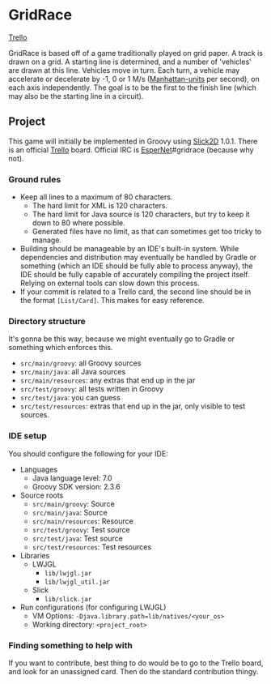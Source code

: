 # GridRace #
[Trello]

GridRace is based off of a game traditionally played on grid paper. A track is
 drawn on a grid. A starting line is determined, and a number of 'vehicles' are
 drawn at this line. Vehicles move in turn. Each turn, a vehicle may accelerate
 or decelerate by -1, 0 or 1 M/s ([Manhattan-units] per second), on each axis
 independently. The goal is to be the first to the finish line (which may also
 be the starting line in a circuit).

[Trello]: https://trello.com/b/hrNlfIF5/gridrace
[Manhattan-units]: http://en.wikipedia.org/wiki/Taxicab_geometry


## Project ##

This game will initially be implemented in Groovy using [Slick2D] 1.0.1. There
 is an official [Trello] board. Official IRC is [EsperNet]#gridrace (because
 why not).

[Slick2D]: http://slick.ninjacave.com/
[EsperNet]: http://webchat.esper.net/


### Ground rules ###

- Keep all lines to a maximum of 80 characters.
    - The hard limit for XML is 120 characters.
    - The hard limit for Java source is 120 characters, but try to keep it down
        to 80 where possible.
    - Generated files have no limit, as that can sometimes get too tricky to
        manage.
- Building should be manageable by an IDE's built-in system. While dependencies
   and distribution may eventually be handled by Gradle or something (which an
   IDE should be fully able to process anyway), the IDE should be fully capable
   of accurately compiling the project itself. Relying on external tools can
   slow down this process.
- If your commit is related to a Trello card, the second line should be in the
   format `[List/Card]`. This makes for easy reference.


### Directory structure ###

It's gonna be this way, because we might eventually go to Gradle or something
 which enforces this.

- `src/main/groovy`: all Groovy sources
- `src/main/java`: all Java sources
- `src/main/resources`: any extras that end up in the jar
- `src/test/groovy`: all tests written in Groovy
- `src/test/java`: you can guess
- `src/test/resources`: extras that end up in the jar, only visible to test 
   sources.


### IDE setup ###

You should configure the following for your IDE:

- Languages
    - Java language level: 7.0
    - Groovy SDK version: 2.3.6
- Source roots
    - `src/main/groovy`: Source
    - `src/main/java`: Source
    - `src/main/resources`: Resource
    - `src/test/groovy`: Test source
    - `src/test/java`: Test source
    - `src/test/resources`: Test resources
- Libraries
    - LWJGL
        - `lib/lwjgl.jar`
        - `lib/lwjgl_util.jar`
    - Slick
        - `lib/slick.jar`
- Run configurations (for configuring LWJGL)
    - VM Options: `-Djava.library.path=lib/natives/<your_os>`
    - Working directory: `<project_root>`


### Finding something to help with ###

If you want to contribute, best thing to do would be to go to the Trello board,
 and look for an unassigned card. Then do the standard contribution thingy.
